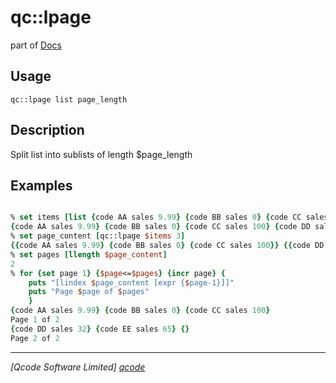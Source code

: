 qc::lpage
=========

part of [Docs](../index.md)

Usage
-----
`
        qc::lpage list page_length
    `

Description
-----------
Split list into sublists of length $page_length

Examples
--------
```tcl

% set items [list {code AA sales 9.99} {code BB sales 0} {code CC sales 100} {code DD sales 32} {code EE sales 65}]
{code AA sales 9.99} {code BB sales 0} {code CC sales 100} {code DD sales 32} {code EE sales 65}
% set page_content [qc::lpage $items 3]
{{code AA sales 9.99} {code BB sales 0} {code CC sales 100}} {{code DD sales 32} {code EE sales 65} {}}
% set pages [llength $page_content]
2
% for {set page 1} {$page<=$pages} {incr page} {
    puts "[lindex $page_content [expr {$page-1}]]"
    puts "Page $page of $pages"
    }
{code AA sales 9.99} {code BB sales 0} {code CC sales 100}
Page 1 of 2
{code DD sales 32} {code EE sales 65} {}
Page 2 of 2
```

----------------------------------
*[Qcode Software Limited] [qcode]*

[qcode]: http://www.qcode.co.uk "Qcode Software"